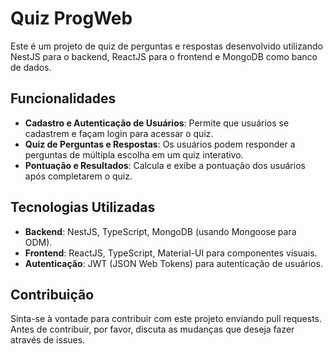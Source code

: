 # Quiz ProgWeb

Este é um projeto de quiz de perguntas e respostas desenvolvido utilizando NestJS para o backend, ReactJS para o frontend e MongoDB como banco de dados.

## Funcionalidades

- **Cadastro e Autenticação de Usuários**: Permite que usuários se cadastrem e façam login para acessar o quiz.
- **Quiz de Perguntas e Respostas**: Os usuários podem responder a perguntas de múltipla escolha em um quiz interativo.
- **Pontuação e Resultados**: Calcula e exibe a pontuação dos usuários após completarem o quiz.

## Tecnologias Utilizadas

- **Backend**: NestJS, TypeScript, MongoDB (usando Mongoose para ODM).
- **Frontend**: ReactJS, TypeScript, Material-UI para componentes visuais.
- **Autenticação**: JWT (JSON Web Tokens) para autenticação de usuários.

## Contribuição

Sinta-se à vontade para contribuir com este projeto enviando pull requests. Antes de contribuir, por favor, discuta as mudanças que deseja fazer através de issues.
